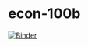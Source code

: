# econ-100b


[![Binder](https://mybinder.org/badge_logo.svg)](https://mybinder.org/v2/gh/henryzxu/econ-100b.git/master)
